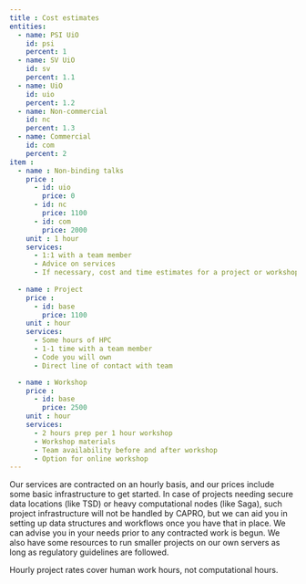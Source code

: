 ```yaml
---
title : Cost estimates
entities:
  - name: PSI UiO
    id: psi
    percent: 1
  - name: SV UiO
    id: sv
    percent: 1.1
  - name: UiO
    id: uio
    percent: 1.2
  - name: Non-commercial
    id: nc
    percent: 1.3
  - name: Commercial
    id: com
    percent: 2
item :
  - name : Non-binding talks 
    price : 
      - id: uio
        price: 0
      - id: nc
        price: 1100
      - id: com
        price: 2000
    unit : 1 hour
    services:
      - 1:1 with a team member
      - Advice on services
      - If necessary, cost and time estimates for a project or workshop
    
  - name : Project 
    price : 
      - id: base
        price: 1100
    unit : hour
    services:
      - Some hours of HPC
      - 1-1 time with a team member
      - Code you will own
      - Direct line of contact with team

  - name : Workshop
    price : 
      - id: base
        price: 2500
    unit : hour
    services:
      - 2 hours prep per 1 hour workshop
      - Workshop materials
      - Team availability before and after workshop
      - Option for online workshop
---
```


Our services are contracted on an hourly basis, and our prices include some basic infrastructure to get started.
In case of projects needing secure data locations (like TSD) or heavy computational nodes (like Saga), such project infrastructure will not be handled by CAPRO, but we can aid you in setting up data structures and workflows once you have that in place.
We can advise you in your needs prior to any contracted work is begun.
We also have some resources to run smaller projects on our own servers as long as regulatory guidelines are followed.

Hourly project rates cover human work hours, not computational hours. 

